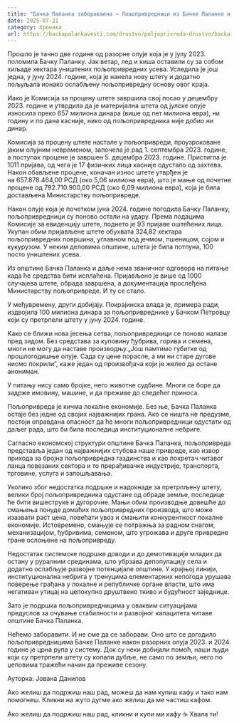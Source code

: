 ```yaml
---
title: "Бачка Паланка заборављена – Пољопривредници из Бачке Паланке и даље без надокнаде штете"
date: 2025-07-21
category: Хроника
url: https://backapalankavesti.com/drustvo/poljoprivreda-drustvo/backa-palanka-zaboravljena-poljoprivrednici-iz-backe-palanke-i-dalje-bez-nadoknade-stete/
---
```


Прошло је тачно две године од разорне олује која је у јулу 2023. поломила Бачку Паланку. Јак ветар, лед и киша оставили су за собом хиљаде хектара уништених пољопривредних усева. Уследила је још једна, у јуну 2024. године, која је нанела нову штету и додатно пољуљала ионако ослабљену пољопривредну основу овог краја.

Иако је Комисија за процену штете завршила свој посао у децембру 2023. године и утврдила да је материјална штета од јулске олује износила преко 657 милиона динара (више од пет милиона евра), ни годину и по дана касније, нико од пољопривредника није добио ни динар.

Комисија за процену штете настале у пољопривреди, проузроковане јаким олујним невременом, започела је рад 1. септембра 2023. године, а поступак процене је завршен 5. децембра 2023. године. Пристигла је 1011 пријава, од чега је 17 физичких лица касније одустало од захтева. Након обављене процене, коначан износ штете утврђен је на 657.878.464,00 РСД (око 5,06 милиона евра), што је мање од почетне процене од 792.710.900,00 РСД (око 6,09 милиона евра), која је била достављена Министарству пољопривреде.

Након олује која је почетком јуна 2024. године погодила Бачку Паланку, пољопривредници су поново остали на удару. Према подацима Комисије за евиденцију штете, поднето је 93 пријаве оштећених лица. Укупан обим пријављене штете обухвата 324,82 хектара пољопривредних површина, углавном под јечмом, пшеницом, сојом и кукурузом. У неким деловима општине, штета је била потпуна, 100 посто уништених усевa.

Из општине Бачка Паланка и даље нема званичног одговора на питање када ће средства бити исплаћена. Пријављено је више од 1000 случајева штете, обрада завршена, а документација прослеђена Министарству пољопривреде. И ту се стало.

У међувремену, други добијају. Покрајинска влада је, примера ради, издвојила 100 милиона динара за пољопривреднике у Бачком Петровцу који су претрпели штету у јуну 2024. године.

Како се ближи нова јесења сетва, пољопривредници се поново налазе пред зидом. Без средстава за куповину ђубрива, горива и семена, многи не могу да наставе производњу.„Још памтимо губитке од прошлогодишње олује. Сада су цене порасле, а ми ни старе дугове нисмо покрили“, каже један од произвођача који је желео да остане анониман.

У питању нису само бројке, него животне судбине. Многи се боре да задрже имовину, машине, и да преживе до следећег приноса.

Пољопривреда је кичма локалне економије. Без ње, Бачка Паланка остаје без једне од својих најважнијих грана. Ако се ништа не предузме, постоји оправдана опасност да ће многи пољопривредници одустати од даљег рада, што би била последица институционалне небриге.

Сагласно економској структури општине Бачка Паланка, пољопривреда представља један од најважнијих стубова наше привреде, као извор прихода за бројна пољопривредна газдинства и као покретач читавог ланца повезаних сектора и то прерађивачке индустрије, транспорта, трговине, услуга и запошљавања.

Уколико због недостатка подршке и надокнаде за претрпљену штету, велики број пољопривредника одустане од обраде земље, последице ће бити вишеструке и дугорочне. Мањи обим производње довешће до смањења понуде домаћих пољопривредних производа, што може изазвати раст цена, повећати увоз и смањити конкурентност локалне економије. Истовремено, смањује се потражња за радном снагом, механизацијом, ђубривима, семеном, што угрожава и друге привредне гране ослоњене на пољопривреду.

Недостатак системске подршке доводи и до демотивације младих да остану у руралним срединама, што убрзава депопулацију села и додатно ослабљује развојне потенцијале општине. У крајњој линији, институционална небрига у тренуцима елементарних непогода урушава поверење грађана у локалне и републичке органе власти, што има негативан утицај на целокупно друштвено ткиво и будућност заједнице.

Зато је подршка пољопривредницима у оваквим ситуацијама предуслов за очување стабилности и развојног капацитета читаве општине Бачка Паланка.

Нећемо заборавити. И не сме да се заборави. Оно што се догодило пољопривредницима Бачке Паланке након разорних олуја 2023. и 2024. године је црна рупа у систему. Док су неки добијали помоћ, наши људи који су претрпели штету су копали дубље, не само по земљи, него по џеповима тражећи начин да преживе сезону.

Ауторка: Јована Данилов

Ако желиш да подржиш наш рад, можеш да нам купиш кафу и тако нам помогнеш. Кликни на жуто дугме ако желиш да ме частиш кафом.

Ако желиш да подржиш наш рад, кликни и купи ми кафу ☕ Хвала ти!
